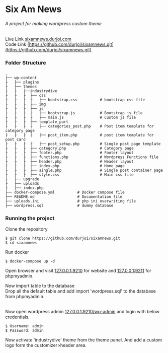 # Six Am News
###### A project for making wordpress custom theme

Live Link [sixamnews.durjoi.com](http://sixamnews.durjoi.com) <br/>
Code Link [https://github.com/durjoi/sixamnews.git](https://github.com/durjoi/sixamnews.git)

### Folder Structure

    .
    ├── wp-content                  
    ├   ├── plugins
    ├   ├── themes
    ├   ├   ├──industrydive
    ├   ├   ├  ├── css
    ├   ├   ├  ├   ├── bootstrap.css          # bootstrap css file
    ├   ├   ├  ├── img
    ├   ├   ├  ├── js
    ├   ├   ├  ├   ├── bootstrap.js           # Bootstrap js file
    ├   ├   ├  ├   ├── main.js                # Custom js file
    ├   ├   ├  ├── template_part
    ├   ├   ├  ├   ├── categories_post.php    # Post item template for category page
    ├   ├   ├  ├   ├── post_item.php          # post item template for post card
    ├   ├   ├  ├   ├── post_setup.php         # Single post page template
    ├   ├   ├  ├── category.php               # Category page
    ├   ├   ├  ├── footer.php                 # Footer layout
    ├   ├   ├  ├── functions.php              # Wordpress Functions file
    ├   ├   ├  ├── header.php                 # Header layout
    ├   ├   ├  ├── index.php                  # Home page
    ├   ├   ├  ├── single.php                 # Single post container page
    ├   ├   ├  ├── style.css                  # Main css file
    ├   ├── upgrade
    ├   ├── uploads
    ├   ├── index.php
    ├── docker-compose.yml          # Docker compose file
    ├── README.md                   # Documentation file
    ├── uploads.ini                 # php ini overwriting file
    ├── wordpress.sql               # dummy database


### Running the project

Clone the repository

```
$ git clone https://github.com/durjoi/sixamnews.git
$ cd sixamnews
```
Run docker

```
$ docker-compose up -d
```

Open browser and visit [127.0.0.1:9210](http://127.0.0.1:9210) for website and [127.0.0.1:9211](http://127.0.0.1:9211) for phpmyadmin. <br/>

Now import table to the database <br/>
Drop all the default table and add import 'wordpress.sql' to the database from phpmyadmin. <br/> <br/>

Now open wordpress admin [127.0.0.1:9210/wp-admin](http://127.0.0.1:9210/wp-admin) and login with below credentials.

```
$ Username: admin
$ Password: admin
```

Now activate 'industrydive' theme from the theme panel. And add a custom logo form the customizer>header area. 

